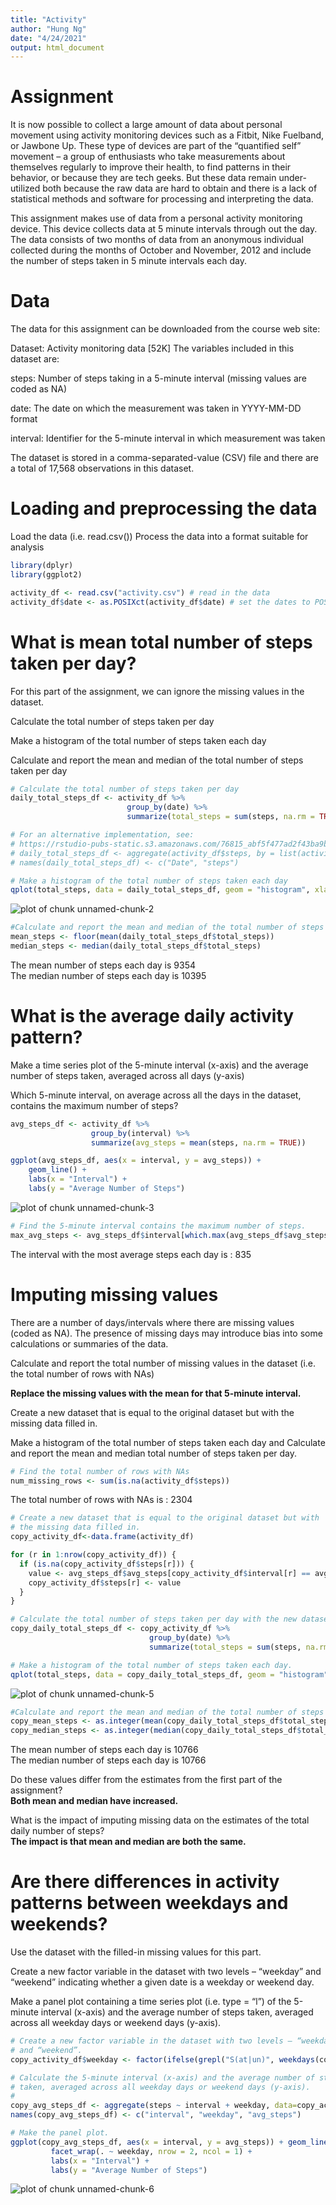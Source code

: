 ```yaml
---
title: "Activity"
author: "Hung Ng"
date: "4/24/2021"
output: html_document
---
```




# Assignment

It is now possible to collect a large amount of data about personal movement using activity monitoring devices such as a Fitbit, Nike Fuelband, or Jawbone Up. These type of devices are part of the “quantified self” movement – a group of enthusiasts who take measurements about themselves regularly to improve their health, to find patterns in their behavior, or because they are tech geeks. But these data remain under-utilized both because the raw data are hard to obtain and there is a lack of statistical methods and software for processing and interpreting the data.

This assignment makes use of data from a personal activity monitoring device. This device collects data at 5 minute intervals through out the day. The data consists of two months of data from an anonymous individual collected during the months of October and November, 2012 and include the number of steps taken in 5 minute intervals each day.

# Data

The data for this assignment can be downloaded from the course web site:

Dataset: Activity monitoring data [52K] The variables included in this dataset are:

steps: Number of steps taking in a 5-minute interval (missing values are coded as NA)

date: The date on which the measurement was taken in YYYY-MM-DD format

interval: Identifier for the 5-minute interval in which measurement was taken

The dataset is stored in a comma-separated-value (CSV) file and there are a total of 17,568 observations in this dataset.

# Loading and preprocessing the data

Load the data (i.e. read.csv())
Process the data into a format suitable for analysis


```r
library(dplyr)
library(ggplot2)

activity_df <- read.csv("activity.csv") # read in the data
activity_df$date <- as.POSIXct(activity_df$date) # set the dates to POSIXct
```

# What is mean total number of steps taken per day?

For this part of the assignment, we can ignore the missing values in the dataset.

Calculate the total number of steps taken per day

Make a histogram of the total number of steps taken each day

Calculate and report the mean and median of the total number of steps taken per day


```r
# Calculate the total number of steps taken per day
daily_total_steps_df <- activity_df %>% 
                          group_by(date) %>%
                          summarize(total_steps = sum(steps, na.rm = TRUE))

# For an alternative implementation, see:
# https://rstudio-pubs-static.s3.amazonaws.com/76815_abf5f477ad2f43ba9bbeaa81fa7f922e.html
# daily_total_steps_df <- aggregate(activity_df$steps, by = list(activity_df$date), sum, na.rm=TRUE) 
# names(daily_total_steps_df) <- c("Date", "steps")

# Make a histogram of the total number of steps taken each day
qplot(total_steps, data = daily_total_steps_df, geom = "histogram", xlab = "Daily Number of Steps", ylab = "Count", binwidth = 300)
```

![plot of chunk unnamed-chunk-2](figure/unnamed-chunk-2-1.png)

```r
#Calculate and report the mean and median of the total number of steps taken per day
mean_steps <- floor(mean(daily_total_steps_df$total_steps))
median_steps <- median(daily_total_steps_df$total_steps)
```

The mean number of steps each day is 9354  
The median number of steps each day is 10395

# What is the average daily activity pattern?

Make a time series plot of the 5-minute interval (x-axis) and the average number of steps taken, averaged across all days (y-axis)

Which 5-minute interval, on average across all the days in the dataset, contains the maximum number of steps?


```r
avg_steps_df <- activity_df %>% 
                  group_by(interval) %>% 
                  summarize(avg_steps = mean(steps, na.rm = TRUE))

ggplot(avg_steps_df, aes(x = interval, y = avg_steps)) + 
    geom_line() +
    labs(x = "Interval") +
    labs(y = "Average Number of Steps")
```

![plot of chunk unnamed-chunk-3](figure/unnamed-chunk-3-1.png)

```r
# Find the 5-minute interval contains the maximum number of steps.
max_avg_steps <- avg_steps_df$interval[which.max(avg_steps_df$avg_steps)]
```
The interval with the most average steps each day is : 835

# Imputing missing values

There are a number of days/intervals where there are missing values (coded as NA). The presence of missing days may introduce bias into some calculations or summaries of the data.

Calculate and report the total number of missing values in the dataset (i.e. the total number of rows with NAs)

__Replace the missing values with the mean for that 5-minute interval.__

Create a new dataset that is equal to the original dataset but with the missing data filled in.

Make a histogram of the total number of steps taken each day and Calculate and report the mean and median total number of steps taken per day.


```r
# Find the total number of rows with NAs
num_missing_rows <- sum(is.na(activity_df$steps))
```
The total number of rows with NAs is : 2304


```r
# Create a new dataset that is equal to the original dataset but with 
# the missing data filled in.
copy_activity_df<-data.frame(activity_df)

for (r in 1:nrow(copy_activity_df)) {
  if (is.na(copy_activity_df$steps[r])) {
    value <- avg_steps_df$avg_steps[copy_activity_df$interval[r] == avg_steps_df$interval]
    copy_activity_df$steps[r] <- value
  }
}

# Calculate the total number of steps taken per day with the new dataset.
copy_daily_total_steps_df <- copy_activity_df %>% 
                               group_by(date) %>%
                               summarize(total_steps = sum(steps, na.rm = TRUE))

# Make a histogram of the total number of steps taken each day.
qplot(total_steps, data = copy_daily_total_steps_df, geom = "histogram", xlab = "Daily Number of Steps", ylab = "Count", binwidth = 300)
```

![plot of chunk unnamed-chunk-5](figure/unnamed-chunk-5-1.png)

```r
#Calculate and report the mean and median of the total number of steps taken per day
copy_mean_steps <- as.integer(mean(copy_daily_total_steps_df$total_steps))
copy_median_steps <- as.integer(median(copy_daily_total_steps_df$total_steps))
```
The mean number of steps each day is 10766  
The median number of steps each day is 10766

Do these values differ from the estimates from the first part of the assignment?  
__Both mean and median have increased.__

What is the impact of imputing missing data on the estimates of the total daily number of steps?  
__The impact is that mean and median are both the same.__


# Are there differences in activity patterns between weekdays and weekends?

Use the dataset with the filled-in missing values for this part.

Create a new factor variable in the dataset with two levels – “weekday” and “weekend” indicating whether a given date is a weekday or weekend day.

Make a panel plot containing a time series plot (i.e. type = “l”) of the 5-minute interval (x-axis) and the average number of steps taken, averaged across all weekday days or weekend days (y-axis).


```r
# Create a new factor variable in the dataset with two levels – “weekday” 
# and “weekend”.
copy_activity_df$weekday <- factor(ifelse(grepl("S(at|un)", weekdays(copy_activity_df$date, abbreviate=TRUE)), "WEEKEND", "WEEKDAY"))

# Calculate the 5-minute interval (x-axis) and the average number of steps 
# taken, averaged across all weekday days or weekend days (y-axis).
#
copy_avg_steps_df <- aggregate(steps ~ interval + weekday, data=copy_activity_df, FUN=mean, na.rm=TRUE)
names(copy_avg_steps_df) <- c("interval", "weekday", "avg_steps")

# Make the panel plot.
ggplot(copy_avg_steps_df, aes(x = interval, y = avg_steps)) + geom_line() + 
         facet_wrap(. ~ weekday, nrow = 2, ncol = 1) +
         labs(x = "Interval") +
         labs(y = "Average Number of Steps")
```

![plot of chunk unnamed-chunk-6](figure/unnamed-chunk-6-1.png)
